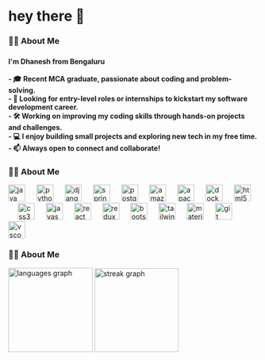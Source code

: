 <h1 align="left">hey there 👋</h1>

###

<h3 align="left">👩‍💻  About Me</h3>

###

<h4 align="left">I'm Dhanesh from Bengaluru<br><br>- 🎓 Recent MCA graduate, passionate about coding and problem-solving.<br>- 🔭 Looking for entry-level roles or internships to kickstart my software development career.<br>- 🛠️ Working on improving my coding skills through hands-on projects and challenges.<br>- 💻 I enjoy building small projects and exploring new tech in my free time.<br>- 📫 Always open to connect and collaborate!</h4>

###

<h3 align="left">👩‍💻  About Me</h3>

<div align="left">
  <img src="https://cdn.jsdelivr.net/gh/devicons/devicon/icons/java/java-original.svg" height="34" alt="java logo"  />
  <img width="15" />
  <img src="https://cdn.jsdelivr.net/gh/devicons/devicon/icons/python/python-original.svg" height="34" alt="python logo"  />
  <img width="15" />
  <img src="https://cdn.jsdelivr.net/gh/devicons/devicon/icons/django/django-plain.svg" height="34" alt="django logo"  />
  <img width="15" />
  <img src="https://cdn.jsdelivr.net/gh/devicons/devicon/icons/spring/spring-original.svg" height="34" alt="spring logo"  />
  <img width="15" />
  <img src="https://cdn.jsdelivr.net/gh/devicons/devicon/icons/postgresql/postgresql-original.svg" height="34" alt="postgresql logo"  />
  <img width="15" />
  <img src="https://cdn.jsdelivr.net/gh/devicons/devicon/icons/amazonwebservices/amazonwebservices-line-wordmark.svg" height="34" alt="amazonwebservices logo"  />
  <img width="15" />
  <img src="https://cdn.jsdelivr.net/gh/devicons/devicon/icons/apachekafka/apachekafka-original.svg" height="34" alt="apachekafka logo"  />
  <img width="15" />
  <img src="https://cdn.jsdelivr.net/gh/devicons/devicon/icons/docker/docker-original.svg" height="34" alt="docker logo"  />
  <img width="15" />
  <img src="https://cdn.jsdelivr.net/gh/devicons/devicon/icons/html5/html5-original.svg" height="34" alt="html5 logo"  />
  <img width="15" />
  <img src="https://cdn.jsdelivr.net/gh/devicons/devicon/icons/css3/css3-original.svg" height="34" alt="css3 logo"  />
  <img width="15" />
  <img src="https://cdn.jsdelivr.net/gh/devicons/devicon/icons/javascript/javascript-original.svg" height="34" alt="javascript logo"  />
  <img width="15" />
  <img src="https://cdn.jsdelivr.net/gh/devicons/devicon/icons/react/react-original.svg" height="34" alt="react logo"  />
  <img width="15" />
  <img src="https://cdn.jsdelivr.net/gh/devicons/devicon/icons/redux/redux-original.svg" height="34" alt="redux logo"  />
  <img width="15" />
  <img src="https://cdn.jsdelivr.net/gh/devicons/devicon/icons/bootstrap/bootstrap-original.svg" height="34" alt="bootstrap logo"  />
  <img width="15" />
  <img src="https://cdn.jsdelivr.net/gh/devicons/devicon/icons/tailwindcss/tailwindcss-original-wordmark.svg" height="34" alt="tailwindcss logo"  />
  <img width="15" />
  <img src="https://cdn.jsdelivr.net/gh/devicons/devicon/icons/materialui/materialui-original.svg" height="34" alt="materialui logo"  />
  <img width="15" />
  <img src="https://cdn.jsdelivr.net/gh/devicons/devicon/icons/git/git-original.svg" height="34" alt="git logo"  />
  <img width="15" />
  <img src="https://cdn.jsdelivr.net/gh/devicons/devicon/icons/vscode/vscode-original.svg" height="34" alt="vscode logo"  />
</div>

###
<h3 align="left">👩‍💻  About Me</h3>

<div align="left">
  <img src="https://github-readme-stats.vercel.app/api/top-langs?username=DhaneshGL&locale=en&hide_title=false&layout=compact&card_width=320&langs_count=5&theme=dracula&hide_border=false&order=2" height="170" alt="languages graph"  />
  <img src="https://streak-stats.demolab.com?user=DhaneshGL&locale=en&mode=daily&theme=dark&hide_border=false&border_radius=5&order=3" height="169" alt="streak graph"  />
</div>

###
